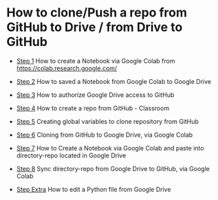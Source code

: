 # How to clone/Push a repo from GitHub to Drive / from Drive to GitHub

* [Step 1](https://nbviewer.jupyter.org/github/suarez-duran-m/cloningPushing_fromDriveColab/blob/master/step1/creatingNotebookColab.ipynb) How to create a Notebook via Google Colab from https://colab.research.google.com/

* [Step 2](https://nbviewer.jupyter.org/github/suarez-duran-m/cloningPushing_fromDriveColab/blob/master/step2/savingNotebookDrive.ipynb) How to saved a Notebook from Google Colab to Google Drive

* [Step 3](https://nbviewer.jupyter.org/github/suarez-duran-m/cloningPushing_fromDriveColab/blob/master/step3/authorizingDrive.ipynb) How to authorize Google Drive access to GitHub

* [Step 4](https://nbviewer.jupyter.org/github/suarez-duran-m/cloningPushing_fromDriveColab/blob/master/step4/creatingClassroomRepo.ipynb) How to create a repo from GitHub - Classroom
 
* [Step 5](https://nbviewer.jupyter.org/github/suarez-duran-m/cloningPushing_fromDriveColab/blob/master/step5/variablesForGitHubClone.ipynb) Creating global variables to clone repository from GitHub

* [Step 6](https://nbviewer.jupyter.org/github/suarez-duran-m/cloningPushing_fromDriveColab/blob/master/step6/cloningFromGitHubToDrive.ipynb) Cloning from GitHub to Google Drive, via Google Colab

* [Step 7](https://nbviewer.jupyter.org/github/suarez-duran-m/cloningPushing_fromDriveColab/blob/master/step7/creatingNotebookPasteDriveRepo.ipynb) How to Create a Notebook via Google Colab and paste into directory-repo located in Google Drive

* [Step 8](https://nbviewer.jupyter.org/github/suarez-duran-m/cloningPushing_fromDriveColab/blob/master/step8/syncDriveWithGitHub.ipynb) Sync directory-repo from Google Drive to GitHub, via Google Colab

* [Step Extra](https://nbviewer.jupyter.org/github/suarez-duran-m/cloningPushing_fromDriveColab/blob/master/stepExtra/editingPythonDrive.ipynb) How to edit a Python file from Google Drive
